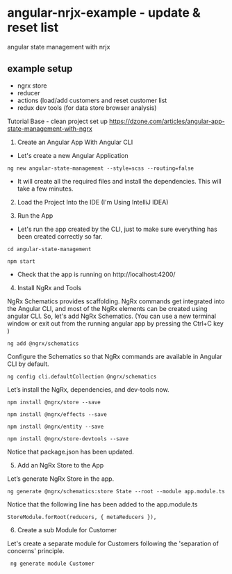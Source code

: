 # angular-nrjx-example - update & reset list
angular state management with nrjx

## example setup
- ngrx store
- reducer
- actions (load/add customers and reset customer list
- redux dev tools (for data store browser analysis)

Tutorial Base - clean project set up
https://dzone.com/articles/angular-app-state-management-with-ngrx

1. Create an Angular App With Angular CLI

- Let's create a new Angular Application 
```
ng new angular-state-management --style=scss --routing=false
```

- It will create all the required files and install the dependencies. This will take a few minutes.

2. Load the Project Into the IDE (I'm Using IntelliJ IDEA)

3. Run the App

- Let's run the app created by the CLI, just to make sure everything has been created correctly so far.

```
cd angular-state-management 
```
```
npm start
```

- Check that the app is running on http://localhost:4200/

4. Install NgRx and Tools

NgRx Schematics provides scaffolding. NgRx commands get integrated into the Angular CLI, and most of the NgRx elements can be created using angular CLI. So, let's add NgRx Schematics. (You can use a new terminal window or exit out from the running angular app by pressing the Ctrl+C key )
```
ng add @ngrx/schematics
```

Configure the Schematics so that NgRx commands are available in Angular CLI by default.
```
ng config cli.defaultCollection @ngrx/schematics
```

Let’s install the NgRx,  dependencies, and dev-tools now.
```
npm install @ngrx/store --save 
```
```
npm install @ngrx/effects --save 
```
```
npm install @ngrx/entity --save 
```
```
npm install @ngrx/store-devtools --save
```

Notice that package.json has been updated.

5. Add an NgRx Store to the App

Let’s generate NgRx Store in the app.
```
ng generate @ngrx/schematics:store State --root --module app.module.ts
```
Notice that the following line has been added to the app.module.ts
```
StoreModule.forRoot(reducers, { metaReducers }),
```

6. Create a sub Module for Customer

Let's create a separate module for Customers following the 'separation of concerns' principle.
```
 ng generate module Customer
```
